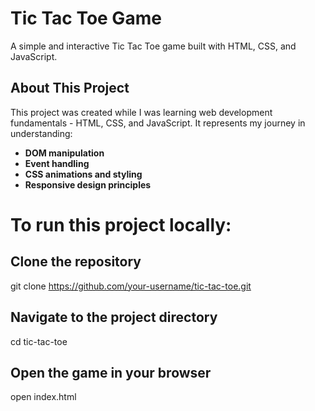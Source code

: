 # Tic Tac Toe Game

A simple and interactive Tic Tac Toe game built with HTML, CSS, and JavaScript.

## About This Project

This project was created while I was learning web development fundamentals - HTML, CSS, and JavaScript. It represents my journey in understanding:

- **DOM manipulation**
- **Event handling** 
- **CSS animations and styling**
- **Responsive design principles**



# To run this project locally:

## Clone the repository
git clone https://github.com/your-username/tic-tac-toe.git

## Navigate to the project directory
cd tic-tac-toe

## Open the game in your browser
open index.html
